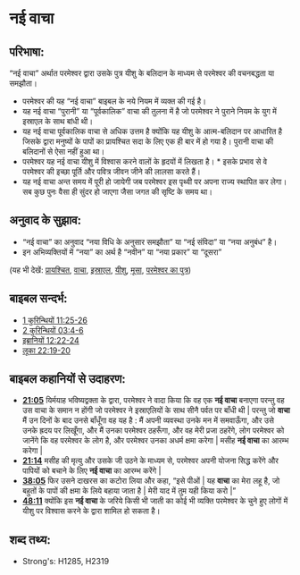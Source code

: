 # नई वाचा #

## परिभाषा: ##

“नई वाचा” अर्थात परमेश्वर द्वारा उसके पुत्र यीशु के बलिदान के माध्यम से परमेश्वर की वचनबद्धता या समझौता। 

* परमेश्वर की यह “नई वाचा” बाइबल के नये नियम में व्यक्त की गई है।
* यह नई वाचा “पुरानी” या “पूर्वकालिक” वाचा की तुलना में है जो परमेश्वर ने पुराने नियम के युग में इस्राएल के साथ बांधी थी।
* यह नई वाचा पूर्वकालिक वाचा से अधिक उत्तम है क्योंकि यह यीशु के आत्म-बलिदान पर आधारित है जिसके द्वारा मनुष्यों के पापों का प्रायश्चित सदा के लिए एक ही बार में हो गया है। पुरानी वाचा की बलिदानों से ऐसा नहीं हुआ था।
* परमेश्वर यह नई वाचा यीशु में विश्वास करने वालों के हृदयों में लिखता है। * इसके प्रभाव से वे परमेश्वर की इच्छा पूर्ति और पवित्र जीवन जीने की लालसा करते हैं।
* यह नई वाचा अन्त समय में पूरी हो जायेगी जब परमेश्वर इस पृथ्वी पर अपना राज्य स्थापित कर लेगा। सब कुछ पुनः वैसा ही सुंदर हो जाएगा जैसा जगत की सृष्टि के समय था।

## अनुवाद के सुझाव: ##

* “नई वाचा” का अनुवाद “नया विधि के अनुसार समझौता” या “नई संविदा” या “नया अनुबंध” है।
* इन अभिव्यक्तियों में “नया” का अर्थ है “नवीन” या “नया प्रकार” या “दूसरा”

(यह भी देखें: [प्रायश्चित](../kt/atonement.md), [वाचा](../kt/covenant.md), [इस्राएल](../kt/israel.md), [यीशु](../kt/jesus.md), [मूसा](../names/moses.md), [परमेश्वर का पुत्र](../kt/sonofgod.md))

## बाइबल सन्दर्भ: ##

* [1 कुरिन्थियों 11:25-26](rc://hi/tn/help/1co/11/25)
* [2 कुरिन्थियों 03:4-6](rc://hi/tn/help/2co/03/04)
* [इब्रानियों 12:22-24](rc://hi/tn/help/heb/12/22)
* [लूका 22:19-20](rc://hi/tn/help/luk/22/19)

## बाइबल कहानियों से उदाहरण: ##

* __[21:05](rc://hi/tn/help/obs/21/05)__ यिर्मयाह भविष्यद्वक्ता के द्वारा, परमेश्वर ने वादा किया कि वह एक __नई वाचा__ बनाएगा परन्तु वह उस वाचा के समान न होंगी जो परमेश्वर ने इस्राएलियों के साथ सीनै पर्वत पर बाँधी थी | परन्तु जो __वाचा__ मैं उन दिनों के बाद उनसे बाँधूँगा वह यह है : मैं अपनी व्यवस्था उनके मन में समवाऊँगा, और उसे उनके ह्रदय पर लिखूँगा, और मैं उनका परमेश्वर ठहरूँगा, और वह मेरी प्रजा ठहरेंगे, लोग परमेश्वर को जानेंगे कि वह परमेश्वर के लोग है, और परमेश्वर उनका अधर्म क्षमा करेगा | मसीह __नई वाचा__ का आरम्भ करेगा |
* __[21:14](rc://hi/tn/help/obs/21/14)__ मसीह की मृत्यु और उसके जी उठने के माध्यम से, परमेश्वर अपनी योजना सिद्ध करेंगे और पापियों को बचाने के लिए __नई वाचा__ का आरम्भ करेंगे |
* __[38:05](rc://hi/tn/help/obs/38/05)__ फिर उसने दाखरस का कटोरा लिया और कहा, “इसे पीओं | यह __वाचा__ का मेरा लहू है, जो बहुतों के पापों की क्षमा के लिये बहाया जाता है | मेरी याद में तुम यही किया करो |”
* __[48:11](rc://hi/tn/help/obs/48/11)__ क्योंकि इस __नई वाचा__ के जरिये किसी भी जाती का कोई भी व्यक्ति परमेश्वर के चुने हुए लोगों में यीशु पर विश्वास करने के द्वारा शामिल हो सकता है।

## शब्द तथ्य: ##

* Strong's: H1285, H2319
